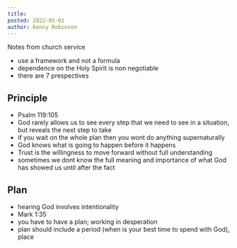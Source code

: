 ```yaml
---
title: 
posted: 2022-05-01
author: Kenny Robinson
--- 
```


Notes from church service

* use a framework and not a formula
* dependence on the Holy Spirit is non negotiable 
* there are 7 prespectives

## Principle 

* Psalm 119:105
* God rarely allows us to see every step that we need to see in a situation, but reveals the next step to take
* if you wait on the whole plan then you wont do anything supernaturally 
* God knows what is going to happen before it happens 
* Trust is the willingness to move forward without full understanding 
* sometimes we dont know the full meaning and importance of what God has showed us until after the fact

## Plan

* hearing God involves intentionality 
* Mark 1:35
* you have to have a plan; working in desperation 
* plan should include a period (when is your best time to spend with God),
place 
